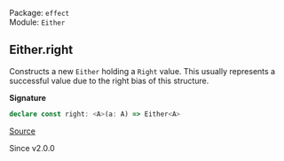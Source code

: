 Package: `effect`<br />
Module: `Either`<br />

## Either.right

Constructs a new `Either` holding a `Right` value. This usually represents a successful value due to the right bias
of this structure.

**Signature**

```ts
declare const right: <A>(a: A) => Either<A>
```

[Source](https://github.com/Effect-TS/effect/tree/main/packages/effect/src/Either.ts#L120)

Since v2.0.0